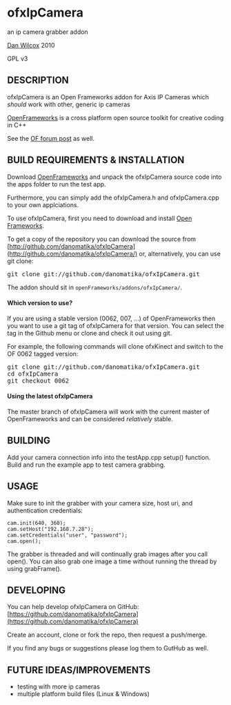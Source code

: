 ofxIpCamera
===========

an ip camera grabber addon

[Dan Wilcox](danomatika.com) 2010

GPL v3

DESCRIPTION
-----------

ofxIpCamera is an Open Frameworks addon for Axis IP Cameras which *should* work with other, generic ip cameras

[OpenFrameworks](http://www.openframeworks.cc/) is a cross platform open source toolkit for creative coding in C++

See the [OF forum post](http://www.openframeworks.cc/forum/viewtopic.php?f=9&t=4087&hilit=ip+camera+axis) as well.

BUILD REQUIREMENTS & INSTALLATION
---------------------------------

Download [OpenFrameworks](http://www.openframeworks.cc/) and unpack the ofxIpCamera source code into the apps folder to run the test app.

Furthermore, you can simply add the ofxIpCamera.h and ofxIpCamera.cpp to your own applciations. 

To use ofxIpCamera, first you need to download and install [Open Frameworks](https://github.com/openframeworks/openFrameworks).

To get a copy of the repository you can download the source from [http://github.com/danomatika/ofxIpCamera](http://github.com/danomatika/ofxIpCamera/) or, alternatively, you can use git clone:
<pre>
git clone git://github.com/danomatika/ofxIpCamera.git
</pre>

The addon should sit in `openFrameworks/addons/ofxIpCamera/`.

#### Which version to use?

If you are using a stable version (0062, 007, ...) of OpenFrameworks then you want to use a git tag of ofxIpCamera for that version. You can select the tag in the Github menu or clone and check it out using git.

For example, the following commands will clone ofxKinect and switch to the OF 0062 tagged version:
<pre>
git clone git://github.com/danomatika/ofxIpCamera.git
cd ofxIpCamera
git checkout 0062
</pre>

#### Using the latest ofxIpCamera

The master branch of ofxIpCamera will work with the current master of OpenFrameworks and can be considered *relatively* stable.

BUILDING
----------------------

Add your camera connection info into the testApp.cpp setup() function. Build and run the example app to test camera grabbing.

USAGE
-----

Make sure to init the grabber with your camera size, host uri, and authentication credentials:

    cam.init(640, 360);
    cam.setHost("192.168.7.28");
    cam.setCredentials("user", "password"); 
    cam.open();

The grabber is threaded and will continually grab images after you call open(). You can also grab one image a time without running the thread by using grabFrame().

DEVELOPING
----------

You can help develop ofxIpCamera on GitHub: [https://github.com/danomatika/ofxIpCamera](https://github.com/danomatika/ofxIpCamera)

Create an account, clone or fork the repo, then request a push/merge.

If you find any bugs or suggestions please log them to GutHub as well.

FUTURE IDEAS/IMPROVEMENTS
-------------------------

* testing with more ip cameras
* multiple platform build files (Linux & Windows)

